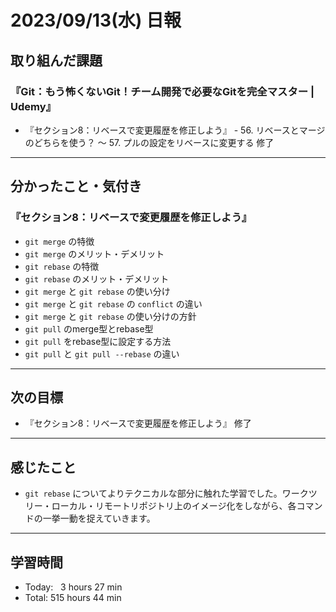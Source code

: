 # 2023/09/13(水) 日報

## 取り組んだ課題
### 『Git：もう怖くないGit！チーム開発で必要なGitを完全マスター | Udemy』
- 『セクション8：リベースで変更履歴を修正しよう』 - 56. リベースとマージのどちらを使う？ 〜 57. プルの設定をリベースに変更する 修了
---

## 分かったこと・気付き
### 『セクション8：リベースで変更履歴を修正しよう』
- `git merge` の特徴
- `git merge` のメリット・デメリット
- `git rebase` の特徴
- `git rebase` のメリット・デメリット
- `git merge` と `git rebase` の使い分け
- `git merge` と `git rebase` の `conflict` の違い
- `git merge` と `git rebase` の使い分けの方針
- `git pull` のmerge型とrebase型
- `git pull` をrebase型に設定する方法
- `git pull` と `git pull --rebase` の違い

---

## 次の目標
- 『セクション8：リベースで変更履歴を修正しよう』 修了
---

## 感じたこと
- `git rebase` についてよりテクニカルな部分に触れた学習でした。ワークツリー・ローカル・リモートリポジトリ上のイメージ化をしながら、各コマンドの一挙一動を捉えていきます。
---

## 学習時間
- Today:&nbsp;&nbsp; 3 hours 27 min
- Total: 515 hours 44 min
